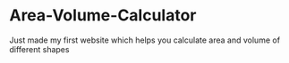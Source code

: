 # Area-Volume-Calculator
Just made my first website which helps you calculate area and volume of different shapes
